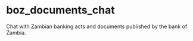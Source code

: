 # boz_documents_chat
 Chat with Zambian banking acts and documents published by the bank of Zambia.
